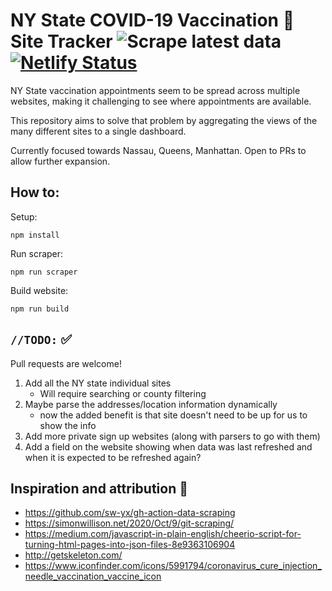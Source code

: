 # NY State COVID-19 Vaccination :syringe: Site Tracker ![Scrape latest data](https://github.com/99littlebugs/vaccine-site-finder/workflows/Scrape%20latest%20data/badge.svg) [![Netlify Status](https://api.netlify.com/api/v1/badges/65f4d075-c9e9-4bff-be91-725909c045eb/deploy-status)](https://app.netlify.com/sites/vaccinesitefinder/deploys)

NY State vaccination appointments seem to be spread across multiple websites, making it challenging to see where appointments are available. 

This repository aims to solve that problem by aggregating the views of the many different sites to a single dashboard.

Currently focused towards Nassau, Queens, Manhattan. Open to PRs to allow further expansion.

## How to:
Setup: 
```
npm install
```

Run scraper: 
```
npm run scraper
```

Build website: 
```
npm run build
```


## `//TODO:` :white_check_mark:
Pull requests are welcome!
1. Add all the NY state individual sites
   * Will require searching or county filtering
1. Maybe parse the addresses/location information dynamically
   * now the added benefit is that site doesn't need to be up for us to show the info
1. Add more private sign up websites (along with parsers to go with them)
1. Add a field on the website showing when data was last refreshed and when it is expected to be refreshed again?

## Inspiration and attribution :pray:
* https://github.com/sw-yx/gh-action-data-scraping
* https://simonwillison.net/2020/Oct/9/git-scraping/
* https://medium.com/javascript-in-plain-english/cheerio-script-for-turning-html-pages-into-json-files-8e9363106904
* http://getskeleton.com/
* https://www.iconfinder.com/icons/5991794/coronavirus_cure_injection_needle_vaccination_vaccine_icon
